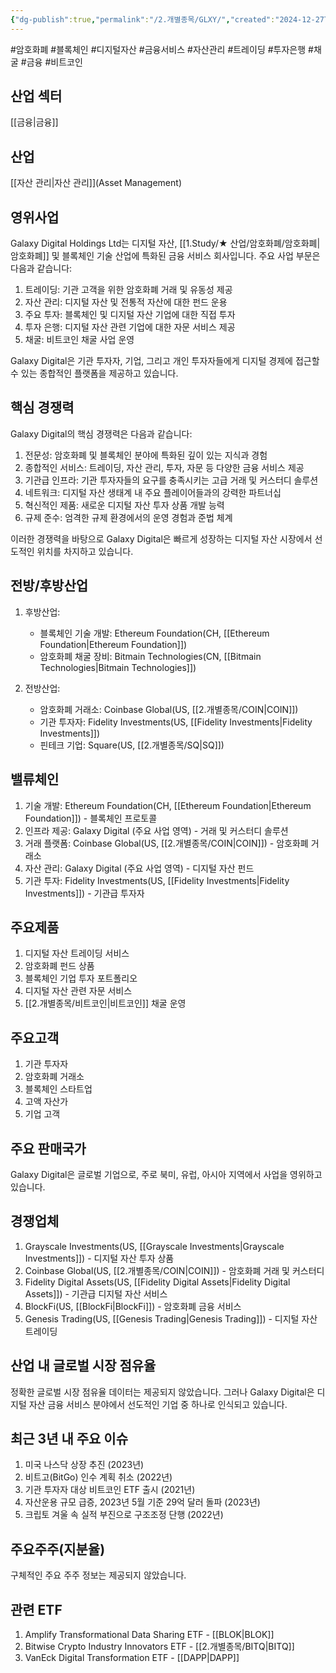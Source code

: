 ```yaml
---
{"dg-publish":true,"permalink":"/2.개별종목/GLXY/","created":"2024-12-27T10:10:47.498+09:00","updated":"2025-06-03T20:05:59.263+09:00"}
---
```


#암호화폐 #블록체인 #디지털자산 #금융서비스 #자산관리 #트레이딩 #투자은행 #채굴 #금융 #비트코인 

## 산업 섹터

[[금융\|금융]]

## 산업

[[자산 관리\|자산 관리]](Asset Management)

## 영위사업

Galaxy Digital Holdings Ltd는 디지털 자산, [[1.Study/★ 산업/암호화폐/암호화폐\|암호화폐]] 및 블록체인 기술 산업에 특화된 금융 서비스 회사입니다. 주요 사업 부문은 다음과 같습니다:

1. 트레이딩: 기관 고객을 위한 암호화폐 거래 및 유동성 제공
2. 자산 관리: 디지털 자산 및 전통적 자산에 대한 펀드 운용
3. 주요 투자: 블록체인 및 디지털 자산 기업에 대한 직접 투자
4. 투자 은행: 디지털 자산 관련 기업에 대한 자문 서비스 제공
5. 채굴: 비트코인 채굴 사업 운영

Galaxy Digital은 기관 투자자, 기업, 그리고 개인 투자자들에게 디지털 경제에 접근할 수 있는 종합적인 플랫폼을 제공하고 있습니다.

## 핵심 경쟁력

Galaxy Digital의 핵심 경쟁력은 다음과 같습니다:

1. 전문성: 암호화폐 및 블록체인 분야에 특화된 깊이 있는 지식과 경험
2. 종합적인 서비스: 트레이딩, 자산 관리, 투자, 자문 등 다양한 금융 서비스 제공
3. 기관급 인프라: 기관 투자자들의 요구를 충족시키는 고급 거래 및 커스터디 솔루션
4. 네트워크: 디지털 자산 생태계 내 주요 플레이어들과의 강력한 파트너십
5. 혁신적인 제품: 새로운 디지털 자산 투자 상품 개발 능력
6. 규제 준수: 엄격한 규제 환경에서의 운영 경험과 준법 체계

이러한 경쟁력을 바탕으로 Galaxy Digital은 빠르게 성장하는 디지털 자산 시장에서 선도적인 위치를 차지하고 있습니다.

## 전방/후방산업

1. 후방산업:
    
    - 블록체인 기술 개발: Ethereum Foundation(CH, [[Ethereum Foundation\|Ethereum Foundation]])
    - 암호화폐 채굴 장비: Bitmain Technologies(CN, [[Bitmain Technologies\|Bitmain Technologies]])
    
2. 전방산업:
    
    - 암호화폐 거래소: Coinbase Global(US, [[2.개별종목/COIN\|COIN]])
    - 기관 투자자: Fidelity Investments(US, [[Fidelity Investments\|Fidelity Investments]])
    - 핀테크 기업: Square(US, [[2.개별종목/SQ\|SQ]])
    

## 밸류체인

1. 기술 개발: Ethereum Foundation(CH, [[Ethereum Foundation\|Ethereum Foundation]]) - 블록체인 프로토콜
2. 인프라 제공: Galaxy Digital (주요 사업 영역) - 거래 및 커스터디 솔루션
3. 거래 플랫폼: Coinbase Global(US, [[2.개별종목/COIN\|COIN]]) - 암호화폐 거래소
4. 자산 관리: Galaxy Digital (주요 사업 영역) - 디지털 자산 펀드
5. 기관 투자: Fidelity Investments(US, [[Fidelity Investments\|Fidelity Investments]]) - 기관급 투자자

## 주요제품

1. 디지털 자산 트레이딩 서비스
2. 암호화폐 펀드 상품
3. 블록체인 기업 투자 포트폴리오
4. 디지털 자산 관련 자문 서비스
5. [[2.개별종목/비트코인\|비트코인]] 채굴 운영

## 주요고객

1. 기관 투자자
2. 암호화폐 거래소
3. 블록체인 스타트업
4. 고액 자산가
5. 기업 고객

## 주요 판매국가

Galaxy Digital은 글로벌 기업으로, 주로 북미, 유럽, 아시아 지역에서 사업을 영위하고 있습니다.

## 경쟁업체

1. Grayscale Investments(US, [[Grayscale Investments\|Grayscale Investments]]) - 디지털 자산 투자 상품
2. Coinbase Global(US, [[2.개별종목/COIN\|COIN]]) - 암호화폐 거래 및 커스터디
3. Fidelity Digital Assets(US, [[Fidelity Digital Assets\|Fidelity Digital Assets]]) - 기관급 디지털 자산 서비스
4. BlockFi(US, [[BlockFi\|BlockFi]]) - 암호화폐 금융 서비스
5. Genesis Trading(US, [[Genesis Trading\|Genesis Trading]]) - 디지털 자산 트레이딩

## 산업 내 글로벌 시장 점유율

정확한 글로벌 시장 점유율 데이터는 제공되지 않았습니다. 그러나 Galaxy Digital은 디지털 자산 금융 서비스 분야에서 선도적인 기업 중 하나로 인식되고 있습니다.

## 최근 3년 내 주요 이슈

1. 미국 나스닥 상장 추진 (2023년)
2. 비트고(BitGo) 인수 계획 취소 (2022년)
3. 기관 투자자 대상 비트코인 ETF 출시 (2021년)
4. 자산운용 규모 급증, 2023년 5월 기준 29억 달러 돌파 (2023년)
5. 크립토 겨울 속 실적 부진으로 구조조정 단행 (2022년)

## 주요주주(지분율)

구체적인 주요 주주 정보는 제공되지 않았습니다.

## 관련 ETF

1. Amplify Transformational Data Sharing ETF - [[BLOK\|BLOK]]
2. Bitwise Crypto Industry Innovators ETF - [[2.개별종목/BITQ\|BITQ]]
3. VanEck Digital Transformation ETF - [[DAPP\|DAPP]]